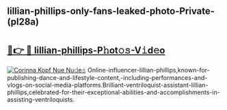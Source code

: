 ## lillian-phillips-only-fans​-leaked-photo​-Private-(pl28a)


# <h2><a href="https://mediaupload.pro?title=lillian-phillips&ref=git">🔗👉 🔴 lillian-phillips-P𝚑ot𝚘𝚜-V𝚒d𝚎o</a></h2>

[![Corinna Kopf Nue Nu𝚍e𝚜](https://i.imgur.com/0qMVB7G.gif)](https://mediaupload.pro?title=lillian-phillips&ref=git)
Online-influencer-lillian-phillips,known-for-publishing-dance-and-lifestyle-content,-including-performances-and-vlogs-on-social-media-platforms.Brilliant-ventriloquist-assistant-lillian-phillips,celebrated-for-their-exceptional-abilities-and-accomplishments-in-assisting-ventriloquists.  